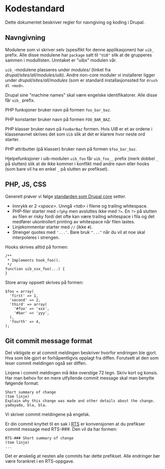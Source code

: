 # Kodestandard

Dette dokumentet beskriver regler for navngiving og koding i Drupal.

## Navngivning

Modulene som vi skriver selv (spesifikt for denne applikasjonen) har `uib_` prefix. Alle disse modulene har `package` satt til `"UiB"` slik at de grupperes sammen i modullisten.  Unntaket er "uibx" modulen vår.

`uib_`-modulene plasseres under *modules/* (linket fra *drupal/sites/all/modules/uib*). Andre non-core moduler vi installerer ligger under *drupal/sites/all/modules* (som er standard installasjonssted for `drush dl <mod>`.

Drupal sine "machine names" skal være engelske identifikatorer. Alle disse får `uib_` prefix.

PHP funksjoner bruker navn på formen `foo_bar_baz`.

PHP konstanter bruker navn på formen `FOO_BAR_BAZ`.

PHP klasser bruker navn på `FooBarBaz` formen. Hvis UiB er et av ordene i klassenavnet skrives det som `Uib` slik at det er klarere hvor neste ord starter.

PHP attributter (på klasser) bruker navn på formen `$foo_bar_baz`.

Hjelpefunksjoner i uib-modulen `uib_foo` får `uib_foo__` prefix (merk dobbel `_` på slutten) slik at de ikke kommer i konflikt med andre navn eller hooks (som bare vil ha en enkel `_` på slutten av prefikset).

## PHP, JS, CSS

Generelt prøver vi følge [standarden som Drupal core](http://drupal.org/coding-standards) setter.

* Innrykk er 2 *&lt;space>*. Unngå *&lt;tab>* i filene og trailing whitespace.
* PHP-filer starter med `<?php` men avsluttes ikke med `?>`. En `?>` på slutten av filen er risky fordi det ofte kan være trailing whitespace i fila og det medfører ukontrollert printing av whitespace når filen lastes.
* Linjekommentar starter med `//` (ikke `#`).
* Strenger quotes med `'...'`. Bare bruk `"..."` når du vil at noe skal interpoleres i strengen.

Hooks skrives alltid på formen:

    /**
     * Implements hook_foo().
     */
    function uib_xxx_foo(...) {
    }

Store array oppsett skrives på formen:

    $foo = array(
      'first' => 1,
      'second' => 2,
      'third' => array(
        '#foo' => 'xxx',
        '#bar' => 'yyy',
      ),
      'fourth' => 4,
    );

## Git commit message format

Det viktigste er at commit meldingen beskriver hvorfor endringen ble gjort.  Hva som ble gjort er forhåpentligvis
opplagt fra diffen.  Forutsett at den som leser commit meldingen også ser diffen.

Linjene i commit meldingen må ikke overstige 72 tegn. Skriv kort og konsis. Har
man behov for en mere utfyllende commit message skal man benytte følgende
format:

    Short summary of change
    (tom linje)
    Explain why this change was made and other details about the change.
    yadayada, bla, bla.

Vi skriver commit meldingene på engelsk.

Er din commit knyttet til en sak i [RTS](https://rts.uib.no/projects/w3) er konvensjonen at du prefikser commit message med RTS-###. Den vil da har formen:

    RTS-### Short summary of change
    (tom linje)
    ...

Det er ønskelig at nesten alle commits har dette
prefikset. Alle endringer bør være forankret i en RTS-oppgave.
